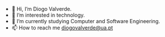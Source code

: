 - 👋 Hi, I’m Diogo Valverde.
- 👀 I’m interested in technology.
- 🌱 I’m currently studying Computer and Software Engineering.
- 📫 How to reach me diogovalverde@ua.pt 

<!---
Valverde34/Valverde34 is a ✨ special ✨ repository because its `README.md` (this file) appears on your GitHub profile.
You can click the Preview link to take a look at your changes.
--->
